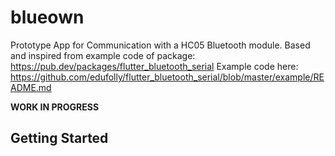# blueown

Prototype App for Communication with a HC05 Bluetooth module.
Based and inspired from example code of package: https://pub.dev/packages/flutter_bluetooth_serial 
Example code here: https://github.com/edufolly/flutter_bluetooth_serial/blob/master/example/README.md

**WORK IN PROGRESS**


## Getting Started

